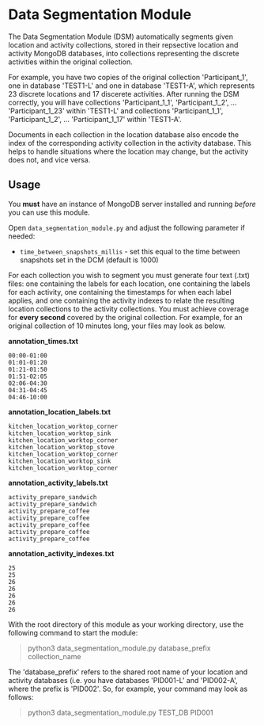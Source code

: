 # Data Segmentation Module

The Data Segmentation Module (DSM) automatically segments given location and activity collections, stored in their repsective location and activity MongoDB databases, into collections representing the discrete activities within the original collection.

For example, you have two copies of the original collection 'Participant_1', one in database 'TEST1-L' and one in database 'TEST1-A', which represents 23 discrete locations and 17 discerete activities. After running the DSM correctly, you will have collections 'Participant_1_1', 'Participant_1_2', ... 'Participant_1_23' within 'TEST1-L' and collections 'Participant_1_1', 'Participant_1_2', ... 'Participant_1_17' within 'TEST1-A'.

Documents in each collection in the location database also encode the index of the corresponding activity collection in the activity database. This helps to handle situations where the location may change, but the activity does not, and vice versa.

## Usage

You **must** have an instance of MongoDB server installed and running *before* you can use this module.

Open `data_segmentation_module.py` and adjust the following parameter if needed:
* `time_between_snapshots_millis` - set this equal to the time between snapshots set in the DCM (default is 1000)

For each collection you wish to segment you must generate four text (.txt) files: one containing the labels for each location, one containing the labels for each activity, one containing the timestamps for when each label applies, and one containing the activity indexes to relate the resulting location collections to the activity collections. You must achieve coverage for **every second** covered by the original collection. For example, for an original collection of 10 minutes long, your files may look as below.

**annotation_times.txt**
```
00:00-01:00
01:01-01:20
01:21-01:50
01:51-02:05
02:06-04:30
04:31-04:45
04:46-10:00
```

**annotation_location_labels.txt**
```
kitchen_location_worktop_corner
kitchen_location_worktop_sink
kitchen_location_worktop_corner
kitchen_location_worktop_stove
kitchen_location_worktop_corner
kitchen_location_worktop_sink
kitchen_location_worktop_corner
```

**annotation_activity_labels.txt**
```
activity_prepare_sandwich
activity_prepare_sandwich
activity_prepare_coffee
activity_prepare_coffee
activity_prepare_coffee
activity_prepare_coffee
activity_prepare_coffee
```

**annotation_activity_indexes.txt**
```
25
25
26
26
26
26
26
```

With the root directory of this module as your working directory, use the following command to start the module:

> python3 data_segmentation_module.py database_prefix collection_name

The 'database_prefix' refers to the shared root name of your location and activity databases (i.e. you have databases 'PID001-L' and 'PID002-A', where the prefix is 'PID002'. So, for example, your command may look as follows:

> python3 data_segmentation_module.py TEST_DB PID001
